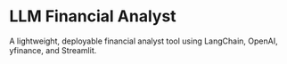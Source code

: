 # LLM Financial Analyst

A lightweight, deployable financial analyst tool using LangChain, OpenAI, yfinance, and Streamlit.
